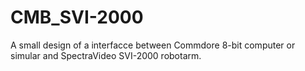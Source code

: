 # CMB_SVI-2000
A small design of a interfacce between Commdore 8-bit computer or simular and SpectraVideo SVI-2000 robotarm.
